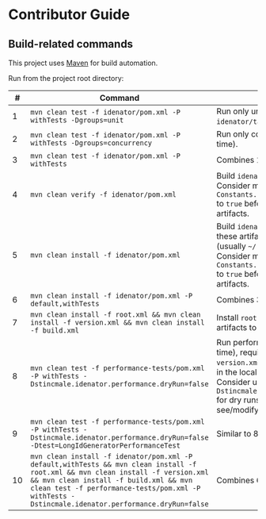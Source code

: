 # Contributor Guide
## Build-related commands
This project uses [Maven](https://maven.apache.org/) for build automation.

Run from the project root directory:

&#x23; | Command | Description
--- | --- | ---
1 | `mvn clean test -f idenator/pom.xml -P withTests -Dgroups=unit` | Run only unit tests. Results are in `idenator/target/surefire-reports` directory.
2 | `mvn clean test -f idenator/pom.xml -P withTests -Dgroups=concurrency` | Run only concurrency tests (takes noticeable time).
3 | `mvn clean test -f idenator/pom.xml -P withTests` | Combines 1 and 2.
4 | `mvn clean verify -f idenator/pom.xml` | Build `idenator` and Javadocs artifacts. Consider modifying value of `Constants.EXCLUDE_ASSERTIONS_FROM_BYTECODE` to `true` before building production-ready artifacts.
5 | `mvn clean install -f idenator/pom.xml` | Build `idenator` and Javadocs artifacts, install these artifacts to the local Maven repository (usually `~/.m2/repository/` directory). Consider modifying value of `Constants.EXCLUDE_ASSERTIONS_FROM_BYTECODE` to `true` before building production-ready artifacts.
6 | `mvn clean install -f idenator/pom.xml -P default,withTests` | Combines 3 and 5.
7 | `mvn clean install -f root.xml && mvn clean install -f version.xml && mvn clean install -f build.xml` | Install `root.xml`, `version.xml`, `build.xml` artifacts to the local Maven repository.
8 | `mvn clean test -f performance-tests/pom.xml -P withTests -Dstincmale.idenator.performance.dryRun=false` | Run performance tests (takes significant time), requires `idenator`, `root.xml`, `version.xml`, `build.xml` artifacts to be installed in the local Maven repository in advance. Consider using `-Dstincmale.idenator.performance.dryRun=true` for dry runs. Take a look at `JmhOptions` to see/modify settings for performance tests.
9 | `mvn clean test -f performance-tests/pom.xml -P withTests -Dstincmale.idenator.performance.dryRun=false -Dtest=LongIdGeneratorPerformanceTest` | Similar to 8, but runs a specific test.
10 | `mvn clean install -f idenator/pom.xml -P default,withTests && mvn clean install -f root.xml && mvn clean install -f version.xml && mvn clean install -f build.xml && mvn clean test -f performance-tests/pom.xml -P withTests -Dstincmale.idenator.performance.dryRun=false` | Combines 6, 7, 8.
